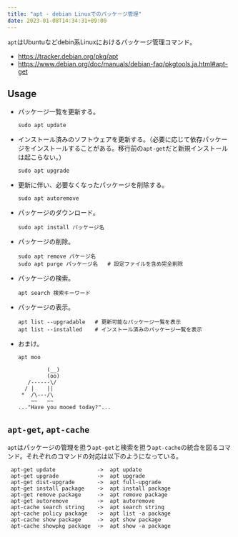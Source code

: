 ```yaml
---
title: "apt - debian Linuxでのパッケージ管理"
date: 2023-01-08T14:34:31+09:00
---
```


`apt`はUbuntuなどdebin系Linuxにおけるパッケージ管理コマンド。

- https://tracker.debian.org/pkg/apt
- https://www.debian.org/doc/manuals/debian-faq/pkgtools.ja.html#apt-get

## Usage
- パッケージ一覧を更新する。
	```
	sudo apt update
	```

- インストール済みのソフトウェアを更新する。（必要に応じて依存パッケージをインストールすることがある。移行前の`apt-get`だと新規インストールは起こらない。）
	```
	sudo apt upgrade
	```

- 更新に伴い、必要なくなったパッケージを削除する。
	```
	sudo apt autoremove
	```

- パッケージのダウンロード。
	```
	sudo apt install パッケージ名
	```

- パッケージの削除。
	```
	sudo apt remove パケージ名
	sudo apt purge パッケージ名	# 設定ファイルを含め完全削除
	```

- パッケージの検索。
	```
	apt search 検索キーワード
	```

- パッケージの表示。
	```
	apt list --upgradable	# 更新可能なパッケージ一覧を表示
	apt list --installed	# インストール済みのパッケージ一覧を表示
	```

- おまけ。
	```
	apt moo
	```
	```
             (__)
             (oo)
       /------\/
      / |    ||
     *  /\---/\
        ~~   ~~
	..."Have you mooed today?"...
	```


## `apt-get`, `apt-cache`
`apt`はパッケージの管理を担う`apt-get`と検索を担う`apt-cache`の統合を図るコマンド。それぞれのコマンドの対応は以下のようになっている。

```
 apt-get update             ->  apt update
 apt-get upgrade            ->  apt upgrade
 apt-get dist-upgrade       ->  apt full-upgrade
 apt-get install package    ->  apt install package
 apt-get remove package     ->  apt remove package
 apt-get autoremove         ->  apt autoremove
 apt-cache search string    ->  apt search string
 apt-cache policy package   ->  apt list -a package
 apt-cache show package     ->  apt show package
 apt-cache showpkg package  ->  apt show -a package
```

